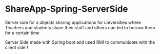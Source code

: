 # ShareApp-Spring-ServerSide

Server side for a objects sharing applications for universities
where Teachers and students share their stuff and others can bid to borrow them for a certain time 

Server Side made with Spring boot and used RMI  to communicate with the client side !
